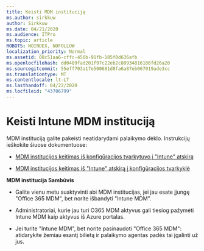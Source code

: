 ```yaml
---
title: Keisti MDM instituciją
ms.author: sirkkuw
author: Sirkkuw
ms.date: 04/21/2020
ms.audience: ITPro
ms.topic: article
ROBOTS: NOINDEX, NOFOLLOW
localization_priority: Normal
ms.assetid: 08c51aa6-cffc-456b-91fb-185f0d636afb
ms.openlocfilehash: dd0489fad201f97c22eb2c80934816186fd26a20
ms.sourcegitcommit: 55eff703a17e500681d8fa6a87eb067019ade3cc
ms.translationtype: MT
ms.contentlocale: lt-LT
ms.lasthandoff: 04/22/2020
ms.locfileid: "43706799"
---
```

# <a name="change-intune-mdm-authority"></a>Keisti Intune MDM instituciją

MDM instituciją galite pakeisti neatidarydami palaikymo dėklo. Instrukcijų ieškokite šiuose dokumentuose:
  
- [MDM institucijos keitimas iš konfigūracijos tvarkytuvo į "Intune" atskirą](https://docs.microsoft.com/configmgr/mdm/deploy-use/migrate-change-mdm-authority)
    
- [MDM institucijos keitimas iš "Intune" atskirą į konfigūracijos tvarkyklė](https://docs.microsoft.com/configmgr/mdm/deploy-use/change-mdm-authority)
    
 **MDM institucija Sambūvis**
  
- Galite vienu metu suaktyvinti abi MDM institucijas, jei jau esate įjungę "Office 365 MDM", bet norite išbandyti "Intune MDM".
    
- Administratoriai, kurie jau turi O365 MDM aktyvus gali tiesiog pažymėti Intune MDM kaip aktyvus iš Azure portalas.
    
- Jei turite "Intune MDM", bet norite pasinaudoti "Office 365 MDM": atidarykite žemiau esantį bilietą ir palaikymo agentas padės tai įgalinti už jus.
    

